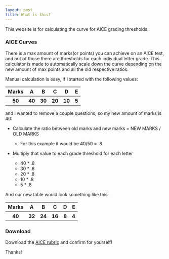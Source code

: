 ```yaml
---
layout: post
title: What is this?
---
```


This website is for calculating the curve for AICE grading thresholds.

### AICE Curves

There is a max amount of marks(or points) you can achieve on an AICE test, and out of those there are thresholds for each individual letter grade. This calculator is made to automatically scale down the curve depending on the new amount of max points and all the old respective ratios.

Manual calculation is easy, if I started with the following values:

<table>
  <tr>
    <th>Marks</th>
    <th>A</th>
    <th>B</th>
    <th>C</th>
    <th>D</th>
    <th>E</th>
  </tr>
  <tr>
    <th>50</th>
    <th>40</th>
    <th>30</th>
    <th>20</th>
    <th>10</th>
    <th>5</th>
  </tr>
</table>

and I wanted to remove a couple questions, so my new amount of marks is 40:

-   Calculate the ratio between old marks and new marks = NEW MARKS / OLD MARKS

    -   For this example it would be 40/50 = .8

-   Multiply that value to each grade threshold for each letter
    -   40 \* .8
    -   30 \* .8
    -   20 \* .8
    -   10 \* .8
    -   5 \* .8

And our new table would look something like this:

<table>
  <tr>
    <th>Marks</th>
    <th>A</th>
    <th>B</th>
    <th>C</th>
    <th>D</th>
    <th>E</th>
  </tr>
  <tr>
    <th>40</th>
    <th>32</th>
    <th>24</th>
    <th>16</th>
    <th>8</th>
    <th>4</th>
  </tr>
</table>

### Download

Download the <a href="https://github.com/poole/lanyon">AICE rubric</a> and confirm for yourself!

Thanks!
